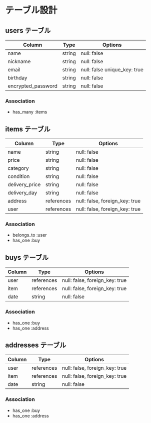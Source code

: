 # テーブル設計


## users テーブル


| Column             | Type   | Options                      |
| ------------------ | ------ | ---------------------------- |
| name               | string | null: false                  |
| nickname           | string | null: false                  |
| email              | string | null: false unique_key: true |
| birthday           | string | null: false                  | 
| encrypted_password | string | null: false                  |


### Association 

 * has_many :items


## items テーブル


| Column         | Type       | Options                        |
| -------------- | ---------- | ------------------------------ |
| name           | string     | null: false                    |
| price          | string     | null: false                    |
| category       | string     | null: false                    |
| condition      | string     | null: false                    | 
| delivery_price | string     | null: false                    |
| delivery_day   | string     | null: false                    |
| address        | references | null: false, foreign_key: true |
| user           | references | null: false, foreign_key: true |


### Association

 * belongs_to :user
 * has_one :buy


## buys テーブル


| Column        | Type       | Options                        |
| ------------- | ---------- | ------------------------------ |
| user          | references | null: false, foreign_key: true |
| item          | references | null: false, foreign_key: true |
| date          | string     | null: false                    |


### Association

  * has_one :buy
  * has_one :address



## addresses テーブル


| Column        | Type       | Options                        |
| ------------- | ---------- | ------------------------------ |
| user          | references | null: false, foreign_key: true |
| item          | references | null: false, foreign_key: true |
| date          | string     | null: false                    |


### Association

  * has_one :buy
  * has_one :address

  